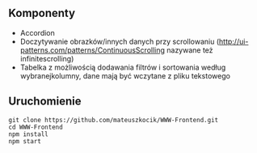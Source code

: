 
## Komponenty
- Accordion
- Doczytywanie  obrazków/innych  danych  przy  scrollowaniu  (http://ui-patterns.com/patterns/ContinuousScrolling   nazywane   też   infinitescrolling)
- Tabelka  z  możliwością  dodawania  filtrów  i  sortowania  według  wybranejkolumny, dane mają być wczytane z pliku tekstowego

## Uruchomienie
```
git clone https://github.com/mateuszkocik/WWW-Frontend.git
cd WWW-Frontend
npm install
npm start
```
